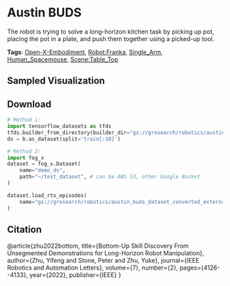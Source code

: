 # Austin BUDS

The robot is trying to solve a long-horizon kitchen task by picking up pot, placing the pot in a plate, and push them together using a picked-up tool.

**Tags**: [Open-X-Embodiment](https://github.com/KeplerC/oed-playground/tree/main/pages/tags/Open-X-Embodiment.md), [Robot:Franka](https://github.com/KeplerC/oed-playground/tree/main/pages/tags/Robot:Franka.md), [Single_Arm](https://github.com/KeplerC/oed-playground/tree/main/pages/tags/Single_Arm.md), [Human_Spacemouse](https://github.com/KeplerC/oed-playground/tree/main/pages/tags/Human_Spacemouse.md), [Scene:Table_Top](https://github.com/KeplerC/oed-playground/tree/main/pages/tags/Scene:Table_Top.md)

## Sampled Visualization



## Download


```python
# Method 1: 
import tensorflow_datasets as tfds
tfds.builder_from_directory(builder_dir="gs://gresearch/robotics/austin_buds_dataset_converted_externally_to_rlds/0.1.0")
ds = b.as_dataset(split='train[:10]')

# Method 2:
import fog_x
dataset = fog_x.Dataset(
    name="demo_ds",
    path="~/test_dataset", # can be AWS S3, other Google Bucket
)  

dataset.load_rtx_episodes(
    name="gs://gresearch/robotics/austin_buds_dataset_converted_externally_to_rlds/0.1.0",
)
```


## Citation

@article{zhu2022bottom,
  title={Bottom-Up Skill Discovery From Unsegmented Demonstrations for Long-Horizon Robot Manipulation},
  author={Zhu, Yifeng and Stone, Peter and Zhu, Yuke},
  journal={IEEE Robotics and Automation Letters},
  volume={7},
  number={2},
  pages={4126--4133},
  year={2022},
  publisher={IEEE}
}